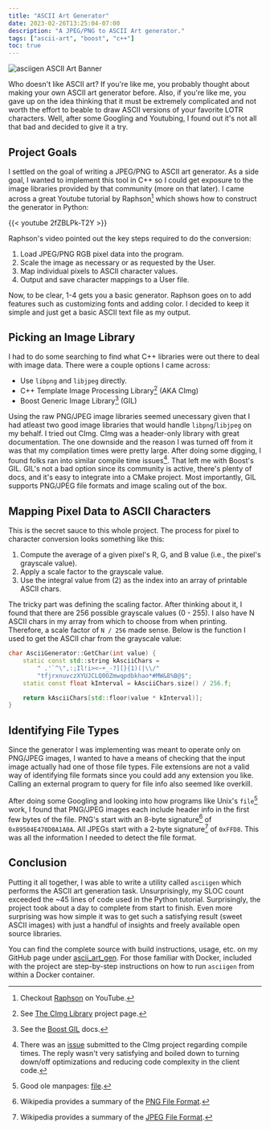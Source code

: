 ```yaml
---
title: "ASCII Art Generator"
date: 2023-02-26T13:25:04-07:00
description: "A JPEG/PNG to ASCII Art generator."
tags: ["ascii-art", "boost", "c++"]
toc: true
---
```


![asciigen ASCII Art Banner](/posts/ascii-art-generator/asciigen.png#center)

Who doesn't like ASCII art? If you're like me, you probably thought about making
your own ASCII art generator before. Also, if you're like me, you gave up on the
idea thinking that it must be extremely complicated and not worth the effort to
beable to draw ASCII versions of your favorite LOTR characters. Well, after some
Googling and Youtubing, I found out it's not all that bad and decided to give it
a try.

## Project Goals

I settled on the goal of writing a JPEG/PNG to ASCII art generator. As a side
goal, I wanted to implement this tool in C++ so I could get exposure to the
image libraries provided by that community (more on that later). I came across a
great Youtube tutorial by Raphson[^1] which shows how to construct the generator
in Python:

{{< youtube 2fZBLPk-T2Y >}}

Raphson's video pointed out the key steps required to do the conversion:

1. Load JPEG/PNG RGB pixel data into the program.
2. Scale the image as necessary or as requested by the User.
3. Map individual pixels to ASCII character values.
4. Output and save character mappings to a User file.

Now, to be clear, 1-4 gets you a basic generator. Raphson goes on to add
features such as customizing fonts and adding color. I decided to keep it simple
and just get a basic ASCII text file as my output.

## Picking an Image Library

I had to do some searching to find what C++ libraries were out there to deal
with image data. There were a couple options I came across:

* Use `libpng` and `libjpeg` directly.
* C++ Template Image Processing Library[^2] (AKA CImg)
* Boost Generic Image Library[^3] (GIL)

Using the raw PNG/JPEG image libraries seemed unecessary given that I had
atleast two good image libraries that would handle `libpng`/`libjpeg` on my
behalf. I tried out CImg. CImg was a header-only library with great
documentation. The one downside and the reason I was turned off from it was that
my compilation times were pretty large. After doing some digging, I found folks
ran into similar compile time issues[^4]. That left me with Boost's GIL.  GIL's
not a bad option since its community is active, there's plenty of docs, and it's
easy to integrate into a CMake project. Most importantly, GIL supports PNG/JPEG
file formats and image scaling out of the box.

## Mapping Pixel Data to ASCII Characters

This is the secret sauce to this whole project. The process for pixel to
character conversion looks something like this:

1. Compute the average of a given pixel's R, G, and B value (i.e., the pixel's
   grayscale value).
2. Apply a scale factor to the grayscale value.
3. Use the integral value from (2) as the index into an array of printable ASCII
   chars.

The tricky part was defining the scaling factor. After thinking about it, I
found that there are 256 possible grayscale values (0 - 255). I also have N
ASCII chars in my array from which to choose from when printing. Therefore, a
scale factor of `N / 256` made sense. Below is the function I used to get the
ASCII char from the grayscale value:

```cpp
char AsciiGenerator::GetChar(int value) {
    static const std::string kAsciiChars =
        " .'`^\",:;Il!i><~+_-?][}{1)(|\\/"
        "tfjrxnuvczXYUJCLQ0OZmwqpdbkhao*#MW&8%B@$";
    static const float kInterval = kAsciiChars.size() / 256.f;

    return kAsciiChars[std::floor(value * kInterval)];
}
```

## Identifying File Types

Since the generator I was implementing was meant to operate only on PNG/JPEG
images, I wanted to have a means of checking that the input image actually had
one of those file types. File extensions are not a valid way of identifying file
formats since you could add any extension you like. Calling an external program
to query for file info also seemed like overkill.

After doing some Googling and looking into how programs like Unix's `file`[^5]
work, I found that PNG/JPEG images each include header info in the first few
bytes of the file. PNG's start with an 8-byte signature[^6] of
`0x89504E470D0A1A0A`. All JPEGs start with a 2-byte signature[^7] of `0xFFD8`.
This was all the information I needed to detect the file format.

## Conclusion

Putting it all together, I was able to write a utility called `asciigen` which
performs the ASCII art generation task. Unsurprisingly, my SLOC count exceeded
the ~45 lines of code used in the Python tutorial. Surprisingly, the project
took about a day to complete from start to finish. Even more surprising was how
simple it was to get such a satisfying result (sweet ASCII images) with just a
handful of insights and freely available open source libraries.

You can find the complete source with build instructions, usage, etc. on my
GitHub page under [ascii_art_gen][8]. For those familiar with Docker, included
with the project are step-by-step instructions on how to run `asciigen` from
within a Docker container.

[1]: https://www.youtube.com/@Raphson
[2]: https://cimg.eu/
[3]: https://www.boost.org/doc/libs/1_76_0/libs/gil/doc/html/index.html
[4]: https://github.com/GreycLab/CImg/issues/169
[5]: https://linux.die.net/man/1/file
[6]: https://en.wikipedia.org/wiki/PNG#File_format
[7]: https://en.wikipedia.org/wiki/JPEG#Syntax_and_structure
[8]: https://github.com/ivan-guerra/ascii_art_gen

[^1]: Checkout [Raphson][1] on YouTube.
[^2]: See [The CImg Library][2] project page.
[^3]: See the [Boost GIL][3] docs.
[^4]: There was an [issue][4] submitted to the CImg project regarding compile
    times. The reply wasn't very satisfying and boiled down to turning down/off
    optimizations and reducing code complexity in the client code.
[^5]: Good ole manpages: [file][5].
[^6]: Wikipedia provides a summary of the [PNG File Format][6].
[^7]: Wikipedia provides a summary of the [JPEG File Format][7].
